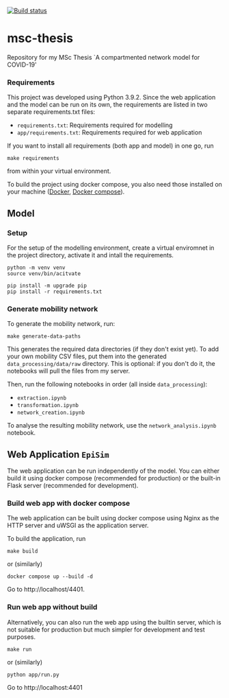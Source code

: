 [![Build status](https://github.com/leo-pfeiffer/msc-thesis/actions/workflows/python-app.yml/badge.svg)](https://github.com/leo-pfeiffer/msc-thesis/actions/workflows/python-app.yml)

# msc-thesis
Repository for my MSc Thesis `A compartmented network model for COVID-19'

### Requirements
This project was developed using Python 3.9.2. Since the web application and the model can 
be run on its own, the requirements are listed in two separate requirements.txt files:

- `requirements.txt`: Requirements required for modelling
- `app/requirements.txt`: Requirements required for web application

If you want to install all requirements (both app and model) in one go, run

```shell
make requirements
```

from within your virtual environment.

To build the project using docker compose, you also need those installed on your machine
([Docker](https://docs.docker.com/engine/install/), [Docker compose](https://docs.docker.com/compose/install/)).

## Model

### Setup
For the setup of the modelling environment, create a virtual enviromnet in the 
project directory, activate it and intall the requirements.

```shell
python -m venv venv
source venv/bin/acitvate

pip install -m upgrade pip
pip install -r requirements.txt
```

### Generate mobility network
To generate the mobility network, run:

```shell
make generate-data-paths
```

This generates the required data directories (if they don't exist yet).
To add your own mobility CSV files, put them into the generated 
`data_processing/data/raw` directory. This is optional: if you don't do it, the
notebooks will pull the files from my server.

Then, run the following notebooks in order (all inside `data_processing`):
- `extraction.ipynb`
- `transformation.ipynb`
- `network_creation.ipynb`

To analyse the resulting mobility network, use the `network_analysis.ipynb` notebook.

## Web Application `EpiSim`
The web application can be run independently of the model. You can either 
build it using docker compose (recommended for production) or the built-in
Flask server (recommended for development).

### Build web app with docker compose
The web application can be built using docker compose using Nginx as the HTTP server 
and uWSGI as the application server.

To build the application, run

```shell
make build
```

or (similarly)
```shell
docker compose up --build -d
```

Go to http://localhost/4401.

### Run web app without build
Alternatively, you can also run the web app using the builtin server, which is not suitable for 
production but much simpler for development and test purposes.

```shell
make run
```

or (similarly)

```shell
python app/run.py
```

Go to http://localhost:4401
